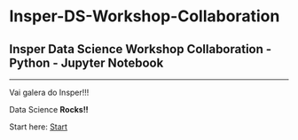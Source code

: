 # Insper-DS-Workshop-Collaboration
## Insper Data Science Workshop Collaboration - Python - Jupyter Notebook
----
Vai galera do Insper!!!

Data Science **Rocks!!**

Start here: [Start](Insper-Workshop-Collaboração.ipynb)

